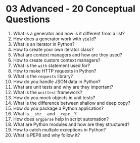 # 03 Advanced - 20 Conceptual Questions

1. What is a generator and how is it different from a list?
2. How does a generator work with `yield`?
3. What is an iterator in Python?
4. How to create your own iterator class?
5. What are context managers and how are they used?
6. How to create custom context managers?
7. What is the `with` statement used for?
8. How to make HTTP requests in Python?
9. What is the `requests` library?
10. How do you handle JSON data in Python?
11. What are unit tests and why are they important?
12. What is the `unittest` framework?
13. How do you mock objects in unit tests?
14. What is the difference between shallow and deep copy?
15. How do you package a Python application?
16. What is `__str__` and `__repr__`?
17. How does `argparse` help in script automation?
18. What are Python modules and how are they structured?
19. How to catch multiple exceptions in Python?
20. What is PEP8 and why follow it?